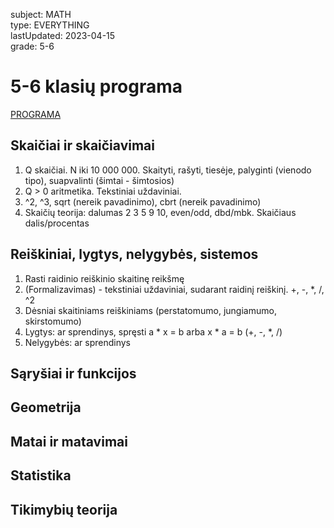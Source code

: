 subject: MATH  
type: EVERYTHING  
lastUpdated: 2023-04-15  
grade: 5-6  

# 5-6 klasių programa
[PROGRAMA](https://duomenys.ugdome.lt/saugykla/bp/2016/pagrindinis/4_Matematika.pdf)
## Skaičiai ir skaičiavimai
1. Q skaičiai. N iki 10 000 000. Skaityti, rašyti, tiesėje, palyginti (vienodo tipo), suapvalinti (šimtai - šimtosios)
2. Q > 0 aritmetika. Tekstiniai uždaviniai.
3. ^2, ^3, sqrt (nereik pavadinimo), cbrt (nereik pavadinimo)
4. Skaičių teorija: dalumas 2 3 5 9 10, even/odd, dbd/mbk. Skaičiaus dalis/procentas
## Reiškiniai, lygtys, nelygybės, sistemos
1. Rasti raidinio reiškinio skaitinę reikšmę
2. (Formalizavimas) - tekstiniai uždaviniai, sudarant raidinį reiškinį. +, -, *, /, ^2
3. Dėsniai skaitiniams reiškiniams (perstatomumo, jungiamumo, skirstomumo)
4. Lygtys: ar sprendinys, spręsti a * x = b arba x * a = b (+, -, *, /)
5. Nelygybės: ar sprendinys
## Sąryšiai ir funkcijos

## Geometrija
## Matai ir matavimai
## Statistika
## Tikimybių teorija
